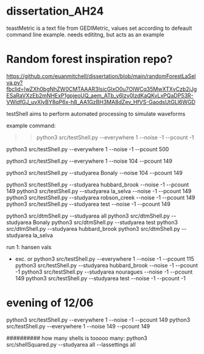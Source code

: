 # dissertation_AH24

teastMetric is a text file from GEDIMetric, values set according to defeault command line example. needs edititng, but acts as an example


# Random forest inspiration repo?
https://github.com/euanmitchell/dissertation/blob/main/randomForestLaSelva.py?fbclid=IwZXh0bgNhZW0CMTAAAR3IsicGlxO0u7OIWCq35MwXTXyCzb2jJgESaRaVXzEb2mNHExP1gpjeoUQ_aem_ATb_y6Izy0lzdKaQKvLxPQaDP53R-VWldfGJ_uvXlyBY8qP6x-h8_AA1GzBH3MA8dZev_HfVS-GaodsUtGLl6WGD

testShell aims to perform automated processing to simulate waveforms

example command:

>> python3 src/testShell.py --everywhere 1 --noise -1 --pcount -1

python3 src/testShell.py --everywhere 1 --noise -1 --pcount 500

python3 src/testShell.py --everywhere 1 --noise 104 --pcount 149

python3 src/testShell.py --studyarea Bonaly --noise 104 --pcount 149

python3 src/testShell.py --studyarea hubbard_brook --noise -1 --pcount 149
python3 src/testShell.py --studyarea la_selva --noise -1 --pcount 149
python3 src/testShell.py --studyarea robson_creek --noise -1 --pcount 149
python3 src/testShell.py --studyarea test --noise -1 --pcount 149


python3 src/dtmShell.py --studyarea all
python3 src/dtmShell.py --studyarea Bonaly
python3 src/dtmShell.py --studyarea test
python3 src/dtmShell.py --studyarea hubbard_brook
python3 src/dtmShell.py --studyarea la_selva



run 1: hansen vals
- exc. or
python3 src/testShell.py --everywhere 1 --noise -1 --pcount 115
python3 src/testShell.py --studyarea hubbard_brook --noise -1 --pcount -1
python3 src/testShell.py --studyarea nouragues --noise -1 --pcount 149
python3 src/testShell.py --studyarea test --noise -1 --pcount -1

# evening of 12/06

python3 src/testShell.py --everywhere 1 --noise -1 --pcount 149
python3 src/testShell.py --everywhere 1 --noise 149 --pcount 149

##########
how many shells is tooooo many:
python3 src/shellSquared.py --studyarea all --lassettings all
